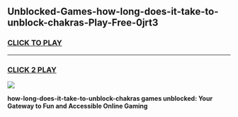 
## Unblocked-Games-how-long-does-it-take-to-unblock-chakras-Play-Free-0jrt3
<h3>
<a href="https://premium76.site?title=how-long-does-it-take-to-unblock-chakras&ref=23A">CLICK TO PLAY</a></h3>
<hr>

<h3>
<a href="https://premium76.site?title=how-long-does-it-take-to-unblock-chakras&ref=23A">CLICK 2 PLAY</a>
  
</h3>

<a href="https://premium76.site?title=how-long-does-it-take-to-unblock-chakras&ref=23A"><img src="https://clearcache.store/games.png"></a>


**how-long-does-it-take-to-unblock-chakras games unblocked: Your Gateway to Fun and Accessible Online Gaming**
